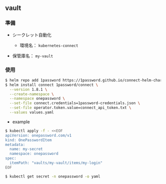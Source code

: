 ## vault

### 準備

- シークレット自動化

  - 環境名： `kubernetes-connect`

- 保管庫名： `my-vault`

### 使用

```bash
$ helm repo add 1password https://1password.github.io/connect-helm-charts/
$ helm install connect 1password/connect \
  --version 1.8.1 \
  --create-namespace \
  --namespace onepassword \
  --set-file connect.credentials=1password-credentials.json \
  --set-file operator.token.value=connect_api_token.txt \
  --values values.yaml
```

- example

```bash
$ kubectl apply -f - <<EOF
apiVersion: onepassword.com/v1
kind: OnePasswordItem
metadata:
  name: my-secret
  namespace: onepassword
spec:
  itemPath: "vaults/my-vault/items/my-login"
EOF

$ kubectl get secret -n onepassword -o yaml
```
